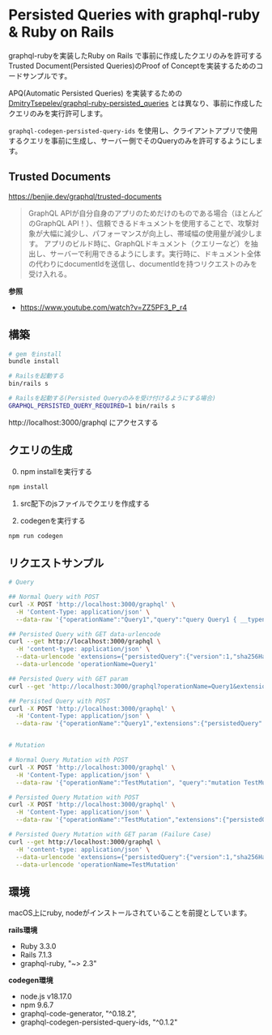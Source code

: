 # Persisted Queries with graphql-ruby & Ruby on Rails

graphql-rubyを実装したRuby on Rails で事前に作成したクエリのみを許可するTrusted Document(Persisted Queries)のProof of Conceptを実装するためのコードサンプルです。

APQ(Automatic Persisted Queries) を実装するための [DmitryTsepelev/graphql-ruby-persisted_queries](https://github.com/DmitryTsepelev/graphql-ruby-persisted_queries) とは異なり、事前に作成したクエリのみを実行許可します。

`graphql-codegen-persisted-query-ids` を使用し、クライアントアプリで使用するクエリを事前に生成し、サーバー側でそのQueryのみを許可するようにします。

## Trusted Documents
https://benjie.dev/graphql/trusted-documents

> GraphQL APIが自分自身のアプリのためだけのものである場合（ほとんどのGraphQL API！）、信頼できるドキュメントを使用することで、攻撃対象が大幅に減少し、パフォーマンスが向上し、帯域幅の使用量が減少します。 アプリのビルド時に、GraphQLドキュメント（クエリーなど）を抽出し、サーバーで利用できるようにします。実行時に、ドキュメント全体の代わりにdocumentIdを送信し、documentIdを持つリクエストのみを受け入れる。

**参照**
- https://www.youtube.com/watch?v=ZZ5PF3_P_r4

## 構築
```bash
# gem をinstall
bundle install

# Railsを起動する
bin/rails s

# Railsを起動する(Persisted Queryのみを受け付けるようにする場合)
GRAPHQL_PERSISTED_QUERY_REQUIRED=1 bin/rails s
```

http://localhost:3000/graphql にアクセスする

## クエリの生成
0. npm installを実行する
```bash
npm install
```

1. src配下のjsファイルでクエリを作成する

2. codegenを実行する
```bash
npm run codegen
```


## リクエストサンプル
```bash
# Query

## Normal Query with POST
curl -X POST 'http://localhost:3000/graphql' \
  -H 'Content-Type: application/json' \
  --data-raw '{"operationName":"Query1","query":"query Query1 { __typename}"}'

## Persisted Query with GET data-urlencode
curl --get http://localhost:3000/graphql \
  -H 'content-type: application/json' \
  --data-urlencode 'extensions={"persistedQuery":{"version":1,"sha256Hash":"bfa62138163a76dca4f6c317779a0954b768b00e9268f6639db90d78633986aa"}}' \
  --data-urlencode 'operationName=Query1'

## Persisted Query with GET param
curl --get 'http://localhost:3000/graphql?operationName=Query1&extensions=%7B%22persistedQuery%22%3A%7B%22version%22%3A1%2C%22sha256Hash%22%3A%22bfa62138163a76dca4f6c317779a0954b768b00e9268f6639db90d78633986aa%22%7D%7D'

## Persisted Query with POST
curl -X POST 'http://localhost:3000/graphql' \
  -H 'Content-Type: application/json' \
  --data-raw '{"operationName":"Query1","extensions":{"persistedQuery":{"version":1,"sha256Hash":"bfa62138163a76dca4f6c317779a0954b768b00e9268f6639db90d78633986aa"}}}'


# Mutation

# Normal Query Mutation with POST
curl -X POST 'http://localhost:3000/graphql' \
  -H 'Content-Type: application/json' \
  --data-raw '{"operationName":"TestMutation", "query":"mutation TestMutation { testField }"}'

# Persisted Query Mutation with POST
curl -X POST 'http://localhost:3000/graphql' \
  -H 'Content-Type: application/json' \
  --data-raw '{"operationName":"TestMutation","extensions":{"persistedQuery":{"version":1,"sha256Hash":"d020631ba2da76821646d798387621cabfc709e911aa263e25c833119fb627ad"}}}'

# Persisted Query Mutation with GET param (Failure Case)
curl --get http://localhost:3000/graphql \
  -H 'content-type: application/json' \
  --data-urlencode 'extensions={"persistedQuery":{"version":1,"sha256Hash":"d020631ba2da76821646d798387621cabfc709e911aa263e25c833119fb627ad"}}' \
  --data-urlencode 'operationName=TestMutation'

```


## 環境
macOS上にruby, nodeがインストールされていることを前提としています。 

**rails環境** 
- Ruby 3.3.0
- Rails 7.1.3
- graphql-ruby, "~> 2.3"

**codegen環境**
- node.js v18.17.0
- npm 9.6.7
- graphql-code-generator, "^0.18.2",
- graphql-codegen-persisted-query-ids, "^0.1.2"
